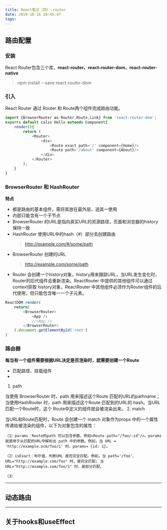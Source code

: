 ```yaml
---
title: React笔记（四）-router
date: 2019-10-16 10:45:47
tags:
---
```

## 路由配置
### 安装
React Router包含三个库，**react-router、react-router-dom、react-router-native**
>npm install --save react-router-dom
### 引入
React Router 通过 Router 和 Route两个组件完成路由功能。
```js
import {BrowserRouter as Router,Route,Link} from 'react-router-dom';
exports default calss Hello extends Component{
    render(){
        return (
            <Router>
                <div>
                    <Route exact path='/' component={Home}/>
                    <Route path='/about' component={About}/>
                </div>
            </Router>
        );
    }
}
```
### BrowserRouter 和 HashRouter
**特点**
- 都是路由的基本组件，需将其放在最外层，选其一使用
- 内部只能含有一个子节点
- BrowserRouter 的URL是指向真实URL的资源路径，页面和浏览器的history保持一致
- HashRouter 使用URL中的hash（#）部分去创建路由
    >http://example.com/#/some/path
- BrowserRouter 创建的URL
    >http://example.com/some/path
- Router 会创建一个history对象，history用来跟踪URL，当URL发生变化时，Router的后代组件会重新渲染。ReactRouter 中提供的其他组件可以通过 context获取 history对象，ReactRouter 中其他组件必须作为Router组件的后代使用，但只能包含唯一一个子元素。
```js
ReactDOM.render(
    return(
        <BrowserRouter>
            <App />
            //<App />
        </BrowserRouter>
    ),document.getElementById('root')
)
```
### <Route /> 路由器
**每当有一个组件需要根据URL决定是否渲染时，就需要创建一个Route**
- 匹配路径、挂载组件
- <Route exact path='/home' component={Home}/>

1. path

当使用 BrowserRouter 时，path 用来描述这个Route 匹配的URL的pathname；当使用HashRouter 时，path 用来描述这个Route 匹配到的URL的 hash。当URL 匹配一个Route时，这个 Route中定义的组件就会被渲染出来。
2. match

当URL和Route匹配时，Route 会创建一个 match 对象作为props 中的一个属性传递给被渲染的组件，以下为对象包含的属性：

    （1）params：Route的path 可以包含参数，例如<Route path="/foo/:id"/>。params就是用于从匹配的URL中解析出 path 中的参数。例如，当 URL = 'http://example.ocm/foo/1' 时，params= {id: 1}。

    （2）isExact：布尔值，判断URL 是否完全匹配。例如，当 path='/foo'、URL="http://example.com/foo" 时，是完全匹配; 当 URL="http://example.com/foo/1" 时，是部分匹配。

    （3）





***
## 动态路由
***
## 关于hooks和useEffect
```js

```